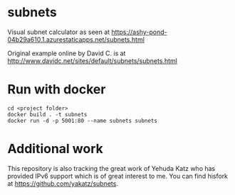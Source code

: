 # subnets
Visual subnet calculator as seen at https://ashy-pond-04b29a610.1.azurestaticapps.net/subnets.html

Original example online by David C. is at http://www.davidc.net/sites/default/subnets/subnets.html

# Run with docker

```
cd <project folder>
docker build . -t subnets
docker run -d -p 5001:80 --name subnets subnets
```

# Additional work

This repository is also tracking the great work of Yehuda Katz who has provided IPv6 support which is of great interest to me. You can find hisfork at https://github.com/yakatz/subnets.
